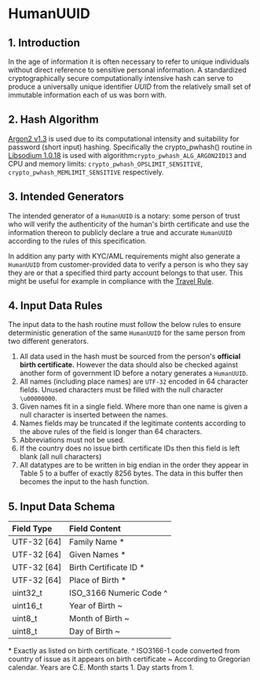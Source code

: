# HumanUUID
## 1. Introduction
In the age of information it is often necessary to refer to unique individuals without direct reference to sensitive personal information. A standardized cryptographically secure computationally intensive hash can serve to produce a universally unique identifier *UUID* from the relatively small set of immutable information each of us was born with.

## 2. Hash Algorithm
[Argon2 v1.3](https://github.com/P-H-C/phc-winner-argon2/raw/master/argon2-specs.pdf) is used due to its computational intensity and suitability for password (short input) hashing. Specifically the crypto_pwhash() routine in [Libsodium 1.0.18](https://github.com/jedisct1/libsodium/releases) is used with algorithm`crypto_pwhash_ALG_ARGON2ID13` and CPU and memory limits: `crypto_pwhash_OPSLIMIT_SENSITIVE`, `crypto_pwhash_MEMLIMIT_SENSITIVE` respectively.

## 3. Intended Generators
The intended generator of a `HumanUUID` is a notary: some person of trust who will verify the authenticity of the human's birth certificate and use the information thereon to publicly declare a true and accurate `HumanUUID` according to the rules of this specification.

In addition any party with KYC/AML requirements might also generate a `HumanUUID` from customer-provided data to verify a person is who they say they are or that a specified third party account belongs to that user. This might be useful for example in compliance with the  [Travel Rule](https://www.sec.gov/about/offices/ocie/aml2007/fincen-advissu7.pdf).

## 4. Input Data Rules
The input data to the hash routine must follow the below rules to ensure deterministic generation of the same `HumanUUID` for the same person from two different generators.

1. All data used in the hash must be sourced from the person's **official birth certificate.** However the data should also be checked against another form of government ID before a notary generates a `HumanUUID`.
2. All names (including place names) are `UTF-32` encoded in 64 character fields. Unused characters must be filled with the null character `\u00000000`.
3. Given names fit in a single field. Where more than one name is given a null character is inserted between the names.
4. Names fields may be truncated if the legitimate contents according to the above rules of the field is longer than 64 characters.
5. Abbreviations must not be used.
6. If the country does no issue birth certificate IDs then this field is left blank (all null characters)
7. All datatypes are to be written in big endian in the order they appear in Table 5 to a buffer of exactly 8256 bytes. The data in this buffer then becomes the input to the hash function.

## 5. Input Data Schema
| Field Type | Field Content |
|:------------|:-------------|
|UTF-32 [64]|Family Name *|
|UTF-32 [64]|Given Names *|
|UTF-32 [64]|Birth Certificate ID *|
|UTF-32 [64]|Place of Birth *|
|uint32_t|ISO_3166 Numeric Code ^|
|uint16_t|Year of Birth ~|
|uint8_t|Month of Birth ~|
|uint8_t|Day of Birth ~|

\* Exactly as listed on birth certificate.
^ ISO3166-1 code converted from country of issue as it appears on birth certificate
~ According to Gregorian calendar. Years are C.E. Month starts 1. Day starts from 1.
